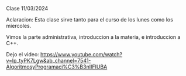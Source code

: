 Clase 11/03/2024

Aclaracion: Esta clase sirve tanto para el curso de los lunes como los miercoles.

Vimos la parte administrativa, introduccion a la materia, e introduccion a C++.

Dejo el video: https://www.youtube.com/watch?v=lp_tyPK7Lgw&ab_channel=7541-AlgoritmosyProgramaci%C3%B3nIIFIUBA

